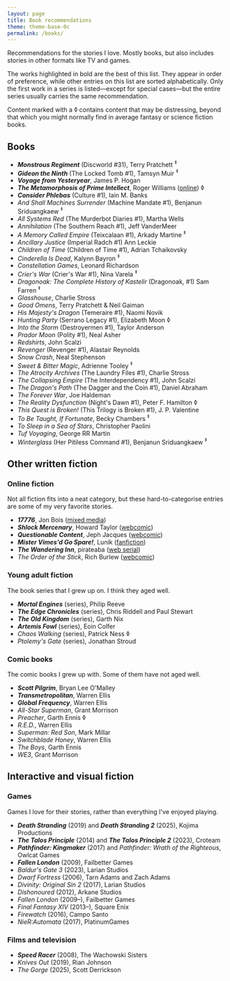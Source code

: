 ```yaml
---
layout: page
title: Book recommendations
theme: theme-base-0c
permalink: /books/
---
```


Recommendations for the stories I love.
Mostly books, but also includes stories in other formats like TV and games.

The works highlighted in bold are the best of this list.
They appear in order of preference, while other entries on this list are sorted alphabetically.
Only the first work in a series is listed—except for special cases—but the entire series usually carries the same recommendation.

Content marked with a ◊ contains content that may be distressing, beyond that which you might normally find in average fantasy or science fiction books.

## Books

- _**Monstrous Regiment**_ (Discworld #31), Terry Pratchett <sup>‡</sup>
- _**Gideon the Ninth**_ (The Locked Tomb #1), Tamsyn Muir <sup>‡</sup>
- _**Voyage from Yesteryear**_, James P. Hogan
- _**The Metamorphosis of Prime Intellect**_, Roger Williams ([online][prime intellect]) ◊
- _**Consider Phlebas**_ (Culture #1), Iain M. Banks
- _And Shall Machines Surrender_ (Machine Mandate #1), Benjanun Sriduangkaew <sup>‡</sup>
- _All Systems Red_ (The Murderbot Diaries #1), Martha Wells
- _Annihilation_ (The Southern Reach #1), Jeff VanderMeer
- _A Memory Called Empire_ (Teixcalaan #1), Arkady Martine <sup>‡</sup>
- _Ancillary Justice_ (Imperial Radch #1) Ann Leckie
- _Children of Time_ (Children of Time #1), Adrian Tchaikovsky
- _Cinderella Is Dead_, Kalynn Bayron <sup>‡</sup>
- _Constellation Games_,  Leonard Richardson
- _Crier's War_ (Crier's War #1), Nina Varela <sup>‡</sup>
- _Dragonoak: The Complete History of Kastelir_ (Dragonoak, #1) Sam Farren <sup>‡</sup>
- _Glasshouse_, Charlie Stross
- _Good Omens_, Terry Pratchett & Neil Gaiman
- _His Majesty's Dragon_ (Temeraire #1), Naomi Novik
- _Hunting Party_ (Serrano Legacy #1), Elizabeth Moon ◊
- _Into the Storm_ (Destroyermen #1), Taylor Anderson
- _Prador Moon_ (Polity #1), Neal Asher
- _Redshirts_, John Scalzi
- _Revenger_ (Revenger #1), Alastair Reynolds
- _Snow Crash_, Neal Stephenson
- _Sweet & Bitter Magic_, Adrienne Tooley <sup>‡</sup>
- _The Atrocity Archives_ (The Laundry Files #1), Charlie Stross
- _The Collapsing Empire_ (The Interdependency #1), John Scalzi
- _The Dragon's Path_ (The Dagger and the Coin #1), Daniel Abraham
- _The Forever War_, Joe Haldeman
- _The Reality Dysfunction_ (Night's Dawn #1), Peter F. Hamilton ◊
- _This Quest is Broken!_ (This Trilogy is Broken #1), J. P. Valentine
- _To Be Taught, If Fortunate_, Becky Chambers <sup>‡</sup>
- _To Sleep in a Sea of Stars_, Christopher Paolini
- _Tuf Voyaging_, George RR Martin
- _Winterglass_ (Her Pitiless Command #1), Benjanun Sriduangkaew <sup>‡</sup>

## Other written fiction

### Online fiction

Not all fiction fits into a neat category, but these hard-to-categorise entries are some of my very favorite stories.

- _**17776**_, Jon Bois ([mixed media][17776])
- _**Shlock Mercenary**_, Howard Taylor ([webcomic][schlock mercenary])
- _**Questionable Content**_, Jeph Jacques ([webcomic][questionable content])
- _**Mister Vimes'd Go Spare!**_, Lunik ([fanfiction][mr vimes'd go spare])
- _**The Wandering Inn**_, pirateaba ([web serial][the wandering inn])
- _The Order of the Stick_, Rich Burlew ([webcomic][order of the stick])

### Young adult fiction

The book series that I grew up on. I think they aged well.

- _**Mortal Engines**_ (series), Philip Reeve
- _**The Edge Chronicles**_ (series), Chris Riddell and Paul Stewart
- _**The Old Kingdom**_ (series), Garth Nix
- _**Artemis Fowl**_ (series), Eoin Colfer
- _Chaos Walking_ (series), Patrick Ness ◊
- _Ptolemy's Gate_ (series), Jonathan Stroud

### Comic books

The comic books I grew up with. Some of them have not aged well.

- _**Scott Pilgrim**_, Bryan Lee O'Malley
- _**Transmetropolitan**_, Warren Ellis
- _**Global Frequency**_, Warren Ellis
- _All-Star Superman_, Grant Morrison
- _Preacher_, Garth Ennis ◊
- _R.E.D._, Warren Ellis
- _Superman: Red Son_, Mark Millar
- _Switchblade Honey_, Warren Ellis
- _The Boys_,  Garth Ennis
- _WE3_, Grant Morrison

## Interactive and visual fiction

### Games

Games I love for their stories, rather than everything I've enjoyed playing.

- _**Death Stranding**_ (2019) and _**Death Stranding 2**_ (2025), Kojima Productions
- _**The Talos Principle**_ (2014) and _**The Talos Principle 2**_ (2023), Croteam
- _**Pathfinder: Kingmaker**_ (2017) and _Pathfinder: Wrath of the Righteous_, Owlcat Games
- _**Fallen London**_ (2009), Failbetter Games
- _Baldur's Gate 3_ (2023), Larian Studios
- _Dwarf Fortress_ (2006), Tarn Adams and Zach Adams
- _Divinity: Original Sin 2_ (2017), Larian Studios
- _Dishonoured_ (2012), Arkane Studios
- _Fallen London_ (2009–), Failbetter Games
- _Final Fantasy XIV_ (2013–), Square Enix
- _Firewatch_ (2016), Campo Santo
- _NieR:Automata_ (2017), PlatinumGames

### Films and television

- _**Speed Racer**_ (2008), The Wachowski Sisters
- _Knives Out_ (2019), Rian Johnson
- _The Gorge_ (2025), Scott Derrickson

[mr vimes'd go spare]: http://archiveofourown.org/works/244534
[order of the stick]: http://www.giantitp.com/Comics.html
[prime intellect]: http://localroger.com/prime-intellect/
[schlock mercenary]: https://www.schlockmercenary.com/
[the wandering inn]: https://wanderinginn.com/
[questionable content]: questionablecontent.net/
[17776]: https://www.sbnation.com/a/17776-football/
